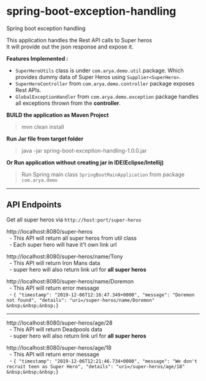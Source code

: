 # spring-boot-exception-handling
Spring boot exception handling 


This application handles the Rest API calls to Super heros<br>
It will provide out the json response and expose it.

<b> Features Implemented : </b>

* `SuperHeroUtils` class is under `com.arya.demo.util` package. Which provides dummy data of Super Heros using `Supplier<SuperHero>`.
* `SuperHeroController` from `com.arya.demo.controller` package exposes Rest APIs.
* `GlobalExceptionHandler` from `com.arya.demo.exception` package handles all exceptions thrown from the **controller**.

<strong> BUILD the application as Maven Project </strong>

> mvn clean install

<strong> Run Jar file from target folder </strong>

> java -jar spring-boot-exception-handling-1.0.0.jar

<strong> Or Run application without creating jar in IDE(Eclipse/Intellij) </strong>

> Run Spring main class `SpringBootMainApplication` from package `com.arya.demo`

---------------------------------------------------------
## API Endpoints
Get all super heros via `http://host:port/super-heros`

http://localhost:8080/super-heros</br>
&nbsp;&nbsp;- This API will return all super heros from util class</br>
&nbsp;&nbsp;- Each super hero will have it't own link url</br>


http://localhost:8080/super-heros/name/Tony</br>
&nbsp;&nbsp;- This API will return Iron Mans data</br>
&nbsp;&nbsp;- super hero will also return link url for **all super heros**</br>


http://localhost:8080/super-heros/name/Doremon</br>
&nbsp;&nbsp;- This API will return error message</br>
&nbsp;&nbsp;- ```{
	"timestamp": "2019-12-06T12:16:47.349+0000",
	"message": "Doremon not found",
	"details": "uri=/super-heros/name/Doremon"
&nbsp;&nbsp;&nbsp;}```

-------------------------------------------------------------
http://localhost:8080/super-heros/age/28</br>
&nbsp;&nbsp;- This API will return Deadpools data</br>
&nbsp;&nbsp;- super hero will also return link url for **all super heros**</br>

http://localhost:8080/super-heros/age/18</br>
&nbsp;&nbsp;- This API will return error message</br>
&nbsp;&nbsp;- ```{
	"timestamp": "2019-12-06T12:21:46.734+0000",
	"message": "We don't recruit teen as Super Hero",
	"details": "uri=/super-heros/age/18"
&nbsp;&nbsp;&nbsp;}```


